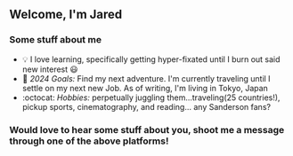 ## Welcome, I'm Jared 

### Some stuff about me
- :bulb: I love learning, specifically getting hyper-fixated until I burn out said new interest  :smiley:
- :raised_hands: *2024 Goals:* Find my next adventure. I'm currently traveling until I settle on my next new Job. As of writing, I'm living in Tokyo, Japan
- :octocat: *Hobbies:* perpetually juggling them...traveling(25 countries!), pickup sports, cinematography, and reading... any Sanderson fans?


[website]: https://www.jaredar.com/

[linkedin]: https://www.linkedin.com/in/jared-rothenberg

### Would love to hear some stuff about you, shoot me a message through one of the above platforms!


